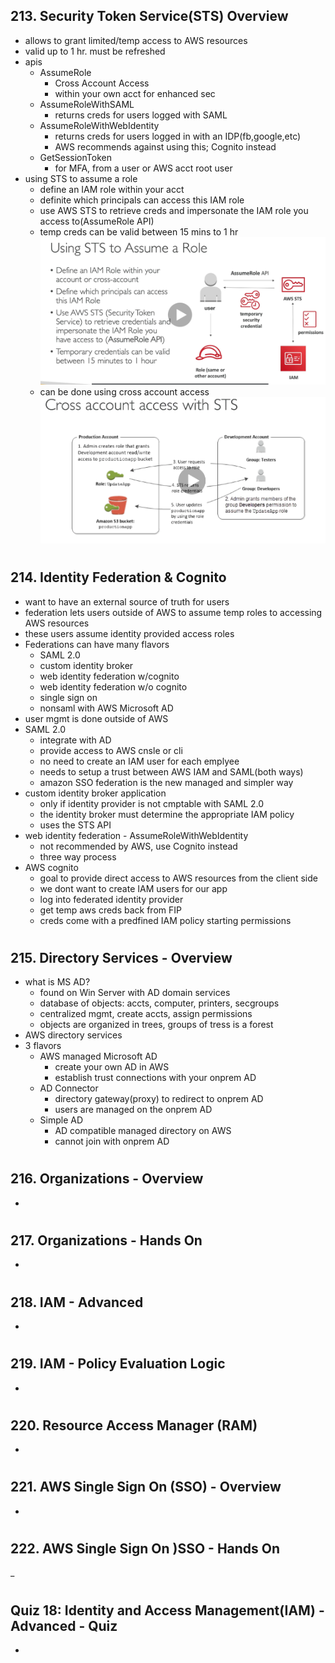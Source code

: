 ## 213. Security Token Service(STS) Overview

- allows to grant limited/temp access to AWS resources
- valid up to 1 hr. must be refreshed
- apis
  - AssumeRole
    - Cross Account Access
    - within your own acct for enhanced sec
  - AssumeRoleWithSAML
    - returns creds for users logged with SAML
  - AssumeRoleWithWebIdentity
    - returns creds for users logged in with an IDP(fb,google,etc)
    - AWS recommends against using this; Cognito instead
  - GetSessionToken
    - for MFA, from a user or AWS acct root user
- using STS to assume a role
  - define an IAM role within your acct
  - definite which principals can access this IAM role
  - use AWS STS to retrieve creds and impersonate the IAM role you access to(AssumeRole API)
  - temp creds can be valid between 15 mins to 1 hr
    ![workflow ex](img/19-roles.png)
  - can be done using cross account access
    ![cross acct ex](img/19-crossacct.png)

#

## 214. Identity Federation & Cognito

- want to have an external source of truth for users
- federation lets users outside of AWS to assume temp roles to accessing AWS resources
- these users assume identity provided access roles
- Federations can have many flavors
  - SAML 2.0
  - custom identity broker
  - web identity federation w/cognito
  - web identity federation w/o cognito
  - single sign on
  - nonsaml with AWS Microsoft AD
- user mgmt is done outside of AWS
- SAML 2.0
  - integrate with AD
  - provide access to AWS cnsle or cli
  - no need to create an IAM user for each emplyee
  - needs to setup a trust between AWS IAM and SAML(both ways)
  - amazon SSO federation is the new managed and simpler way
- custom identity broker application
  - only if identity provider is not cmptable with SAML 2.0
  - the identity broker must determine the appropriate IAM policy
  - uses the STS API
- web identity federation - AssumeRoleWithWebIdentity
  - not recommended by AWS, use Cognito instead
  - three way process
- AWS cognito
  - goal to provide direct access to AWS resources from the client side
  - we dont want to create IAM users for our app
  - log into federated identity provider
  - get temp aws creds back from FIP
  - creds come with a predfined IAM policy starting permissions

#

## 215. Directory Services - Overview

- what is MS AD?
  - found on Win Server with AD domain services
  - database of objects: accts, computer, printers, secgroups
  - centralized mgmt, create accts, assign permissions
  - objects are organized in trees, groups of tress is a forest
- AWS directory services
- 3 flavors
  - AWS managed Microsoft AD
    - create your own AD in AWS
    - establish trust connections with your onprem AD
  - AD Connector
    - directory gateway(proxy) to redirect to onprem AD
    - users are managed on the onprem AD
  - Simple AD
    - AD compatible managed directory on AWS
    - cannot join with onprem AD


#

## 216. Organizations - Overview

-

#

## 217. Organizations - Hands On

-

#

## 218. IAM - Advanced

-

#

## 219. IAM - Policy Evaluation Logic

-

#

## 220. Resource Access Manager (RAM)

-

#

## 221. AWS Single Sign On (SSO) - Overview

-

#

## 222. AWS Single Sign On )SSO - Hands On

\_

#

## Quiz 18: Identity and Access Management(IAM) - Advanced - Quiz

-

#

